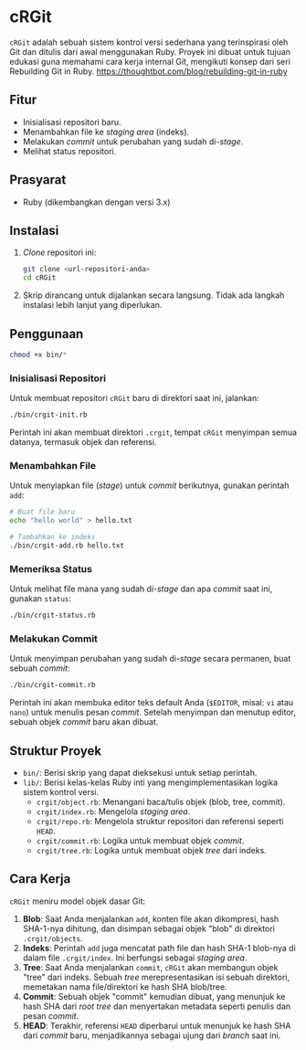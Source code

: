 # cRGit

`cRGit` adalah sebuah sistem kontrol versi sederhana yang terinspirasi oleh Git dan ditulis dari awal menggunakan Ruby. Proyek ini dibuat untuk tujuan edukasi guna memahami cara kerja internal Git, mengikuti konsep dari seri Rebuilding Git in Ruby.
https://thoughtbot.com/blog/rebuilding-git-in-ruby

## Fitur

- Inisialisasi repositori baru.
- Menambahkan file ke _staging area_ (indeks).
- Melakukan _commit_ untuk perubahan yang sudah di-_stage_.
- Melihat status repositori.

## Prasyarat

- Ruby (dikembangkan dengan versi 3.x)

## Instalasi

1.  _Clone_ repositori ini:
    ```sh
    git clone <url-repositori-anda>
    cd cRGit
    ```
2.  Skrip dirancang untuk dijalankan secara langsung. Tidak ada langkah instalasi lebih lanjut yang diperlukan.

## Penggunaan

```bash
chmod +x bin/*

```

### Inisialisasi Repositori

Untuk membuat repositori `cRGit` baru di direktori saat ini, jalankan:

```sh
./bin/crgit-init.rb
```

Perintah ini akan membuat direktori `.crgit`, tempat `cRGit` menyimpan semua datanya, termasuk objek dan referensi.

### Menambahkan File

Untuk menyiapkan file (_stage_) untuk _commit_ berikutnya, gunakan perintah `add`:

```sh
# Buat file baru
echo "hello world" > hello.txt

# Tambahkan ke indeks
./bin/crgit-add.rb hello.txt
```

### Memeriksa Status

Untuk melihat file mana yang sudah di-_stage_ dan apa _commit_ saat ini, gunakan `status`:

```sh
./bin/crgit-status.rb
```

### Melakukan Commit

Untuk menyimpan perubahan yang sudah di-_stage_ secara permanen, buat sebuah _commit_:

```sh
./bin/crgit-commit.rb
```

Perintah ini akan membuka editor teks default Anda (`$EDITOR`, misal: `vi` atau `nano`) untuk menulis pesan _commit_. Setelah menyimpan dan menutup editor, sebuah objek _commit_ baru akan dibuat.

## Struktur Proyek

- `bin/`: Berisi skrip yang dapat dieksekusi untuk setiap perintah.
- `lib/`: Berisi kelas-kelas Ruby inti yang mengimplementasikan logika sistem kontrol versi.
  - `crgit/object.rb`: Menangani baca/tulis objek (blob, tree, commit).
  - `crgit/index.rb`: Mengelola _staging area_.
  - `crgit/repo.rb`: Mengelola struktur repositori dan referensi seperti `HEAD`.
  - `crgit/commit.rb`: Logika untuk membuat objek _commit_.
  - `crgit/tree.rb`: Logika untuk membuat objek _tree_ dari indeks.

## Cara Kerja

`cRGit` meniru model objek dasar Git:

1.  **Blob**: Saat Anda menjalankan `add`, konten file akan dikompresi, hash SHA-1-nya dihitung, dan disimpan sebagai objek "blob" di direktori `.crgit/objects`.
2.  **Indeks**: Perintah `add` juga mencatat path file dan hash SHA-1 blob-nya di dalam file `.crgit/index`. Ini berfungsi sebagai _staging area_.
3.  **Tree**: Saat Anda menjalankan `commit`, `cRGit` akan membangun objek "tree" dari indeks. Sebuah _tree_ merepresentasikan isi sebuah direktori, memetakan nama file/direktori ke hash SHA blob/tree.
4.  **Commit**: Sebuah objek "commit" kemudian dibuat, yang menunjuk ke hash SHA dari _root tree_ dan menyertakan metadata seperti penulis dan pesan _commit_.
5.  **HEAD**: Terakhir, referensi `HEAD` diperbarui untuk menunjuk ke hash SHA dari _commit_ baru, menjadikannya sebagai ujung dari _branch_ saat ini.
